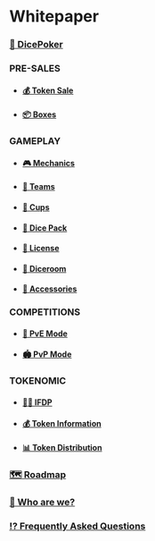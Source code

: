 # Whitepaper

### [🎲 DicePoker](/1presentation.md)

### **PRE-SALES**

- #### [💰 Token Sale](/1tokensell.md)

- #### [📦 Boxes](/1box.md)

### **GAMEPLAY**

- #### [🎮 Mechanics](/1gameplay.md)

- #### [💎 Teams](/1diceteam.md)

- #### [🥃 Cups](/1dicecup.md)

- #### [🎲 Dice Pack](/1dicepack.md)

- #### [💎 License](/1gamelicence.md)

- #### [🎰 Diceroom](/1diceroom.md)

- #### [🧩 Accessories](/1accessories.md)

### **COMPETITIONS**

- #### [🤜 PvE Mode](/1dicerway.md)

- #### [🏟 PvP Mode](/pvpmode.md)

### **TOKENOMIC**

- #### [👮🏻 IFDP](/1oracle.md)

- #### [💰 Token Information](/1infotoken.md)

- #### [📊 Token Distribution](/1distributiontoken.md)

### [🗺 Roadmap](/1roadmap.md)

### [👥 Who are we?](/whoweare.md)

### [⁉️ Frequently Asked Questions](/faqs.md)
